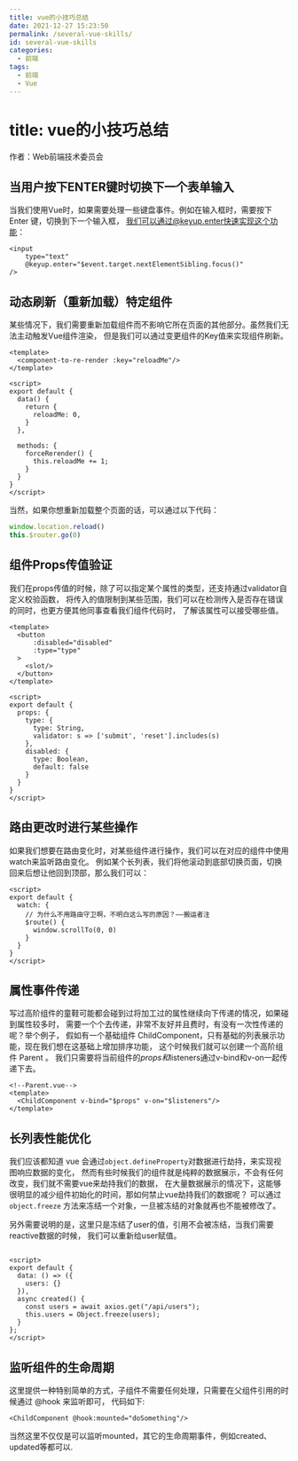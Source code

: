 ```yaml
---
title: vue的小技巧总结 
date: 2021-12-27 15:23:50 
permalink: /several-vue-skills/ 
id: several-vue-skills
categories:
  - 前端
tags:
  - 前端
  - Vue
---
```


# title: vue的小技巧总结

作者：Web前端技术委员会

## 当用户按下ENTER键时切换下一个表单输入

当我们使用Vue时，如果需要处理一些键盘事件。例如在输入框时，需要按下 Enter 键，切换到下一个输入框，
我们可以通过@keyup.enter快速实现这个功能：

```vue
<input
    type="text"
    @keyup.enter="$event.target.nextElementSibling.focus()"
/>
```

## 动态刷新（重新加载）特定组件

某些情况下，我们需要重新加载组件而不影响它所在页面的其他部分。虽然我们无法主动触发Vue组件渲染，
但是我们可以通过变更组件的Key值来实现组件刷新。

```vue
<template>
  <component-to-re-render :key="reloadMe"/>
</template>

<script>
export default {
  data() {
    return {
      reloadMe: 0,
    }
  },

  methods: {
    forceRerender() {
      this.reloadMe += 1;
    }
  }
}
</script>    
```

当然，如果你想重新加载整个页面的话，可以通过以下代码：

```js
window.location.reload()
this.$router.go(0)
```

## 组件Props传值验证

我们在props传值的时候，除了可以指定某个属性的类型，还支持通过validator自定义校验函数，
将传入的值限制到某些范围，我们可以在检测传入是否存在错误的同时，也更方便其他同事查看我们组件代码时，
了解该属性可以接受哪些值。

```vue
<template>
  <button
      :disabled="disabled"
      :type="type"
  >
    <slot/>
  </button>
</template>

<script>
export default {
  props: {
    type: {
      type: String,
      validator: s => ['submit', 'reset'].includes(s)
    },
    disabled: {
      type: Boolean,
      default: false
    }
  }
}
</script>         
```

## 路由更改时进行某些操作

如果我们想要在路由变化时，对某些组件进行操作，我们可以在对应的组件中使用watch来监听路由变化。
例如某个长列表，我们将他滚动到底部切换页面，切换回来后想让他回到顶部，那么我们可以：

```vue
<script>
export default {
  watch: {
    // 为什么不用路由守卫啊，不明白这么写的原因？——搬运者注
    $route() {
      window.scrollTo(0, 0)
    }
  }
}
</script>
```

## 属性事件传递

写过高阶组件的童鞋可能都会碰到过将加工过的属性继续向下传递的情况，如果碰到属性较多时，
需要一个个去传递，非常不友好并且费时，有没有一次性传递的呢？举个例子，
假如有一个基础组件 ChildComponent，只有基础的列表展示功能，现在我们想在这基础上增加排序功能，
这个时候我们就可以创建一个高阶组件 Parent 。
我们只需要将当前组件的$props和$listeners通过v-bind和v-on一起传递下去。

```vue
<!--Parent.vue-->
<template>
  <ChildComponent v-bind="$props" v-on="$listeners"/>
</template>
```

## 长列表性能优化

我们应该都知道 vue 会通过`object.defineProperty`对数据进行劫持，来实现视图响应数据的变化，
然而有些时候我们的组件就是纯粹的数据展示，不会有任何改变，我们就不需要vue来劫持我们的数据，
在大量数据展示的情况下，这能够很明显的减少组件初始化的时间，那如何禁止vue劫持我们的数据呢？
可以通过 `object.freeze` 方法来冻结一个对象，一旦被冻结的对象就再也不能被修改了。

另外需要说明的是，这里只是冻结了user的值，引用不会被冻结，当我们需要reactive数据的时候，
我们可以重新给user赋值。

```vue

<script>
export default {
  data: () => ({
    users: {}
  }),
  async created() {
    const users = await axios.get("/api/users");
    this.users = Object.freeze(users);
  }
};
</script>
```

## 监听组件的生命周期

这里提供一种特别简单的方式，子组件不需要任何处理，只需要在父组件引用的时候通过 @hook 来监听即可，
代码如下:

```vue
<ChildComponent @hook:mounted="doSomething"/>
```

当然这里不仅仅是可以监听mounted，其它的生命周期事件，例如created、updated等都可以.

